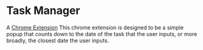 # Task Manager

A [Chrome Extension](https://developer.chrome.com/docs/extensions)
This chrome extension is designed to be a simple popup that counts down to the date of the task that the user inputs, or more broadly, the closest date the user inputs.
